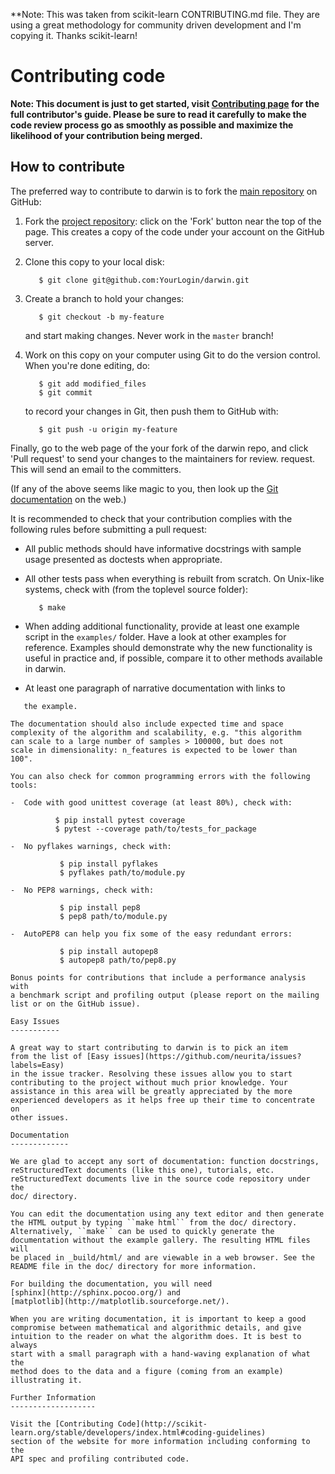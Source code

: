 
**Note: This was taken from scikit-learn CONTRIBUTING.md file. They are using
a great methodology for community driven development and I'm copying it.
Thanks scikit-learn!

Contributing code
=================

**Note: This document is just to get started, visit [**Contributing
page**](http://scikit-learn.org/stable/developers/index.html#coding-guidelines)
for the full contributor's guide. Please be sure to read it carefully to make
the code review process go as smoothly as possible and maximize the
likelihood of your contribution being merged.**

How to contribute
-----------------

The preferred way to contribute to darwin is to fork the 
[main repository](http://github.com/neurita/darwin/) on
GitHub:

1. Fork the [project repository](http://github.com/neurita/darwin):
   click on the 'Fork' button near the top of the page. This creates
   a copy of the code under your account on the GitHub server.

2. Clone this copy to your local disk:

          $ git clone git@github.com:YourLogin/darwin.git

3. Create a branch to hold your changes:

          $ git checkout -b my-feature

   and start making changes. Never work in the ``master`` branch!

4. Work on this copy on your computer using Git to do the version
   control. When you're done editing, do:

          $ git add modified_files
          $ git commit

   to record your changes in Git, then push them to GitHub with:

          $ git push -u origin my-feature

Finally, go to the web page of the your fork of the darwin repo,
and click 'Pull request' to send your changes to the maintainers for
review. request. This will send an email to the committers.

(If any of the above seems like magic to you, then look up the 
[Git documentation](http://git-scm.com/documentation) on the web.)

It is recommended to check that your contribution complies with the
following rules before submitting a pull request:

-  All public methods should have informative docstrings with sample
   usage presented as doctests when appropriate.

-  All other tests pass when everything is rebuilt from scratch. On
   Unix-like systems, check with (from the toplevel source folder):

          $ make

-  When adding additional functionality, provide at least one
   example script in the ``examples/`` folder. Have a look at other
   examples for reference. Examples should demonstrate why the new
   functionality is useful in practice and, if possible, compare it
   to other methods available in darwin.

-  At least one paragraph of narrative documentation with links to
````   references in the literature (with PDF links when possible) and
   the example.

The documentation should also include expected time and space
complexity of the algorithm and scalability, e.g. "this algorithm
can scale to a large number of samples > 100000, but does not
scale in dimensionality: n_features is expected to be lower than
100".

You can also check for common programming errors with the following
tools:

-  Code with good unittest coverage (at least 80%), check with:

          $ pip install pytest coverage
          $ pytest --coverage path/to/tests_for_package

-  No pyflakes warnings, check with:

           $ pip install pyflakes
           $ pyflakes path/to/module.py

-  No PEP8 warnings, check with:

           $ pip install pep8
           $ pep8 path/to/module.py

-  AutoPEP8 can help you fix some of the easy redundant errors:

           $ pip install autopep8
           $ autopep8 path/to/pep8.py

Bonus points for contributions that include a performance analysis with
a benchmark script and profiling output (please report on the mailing
list or on the GitHub issue).

Easy Issues
-----------

A great way to start contributing to darwin is to pick an item
from the list of [Easy issues](https://github.com/neurita/issues?labels=Easy)
in the issue tracker. Resolving these issues allow you to start
contributing to the project without much prior knowledge. Your
assistance in this area will be greatly appreciated by the more
experienced developers as it helps free up their time to concentrate on
other issues.

Documentation
-------------

We are glad to accept any sort of documentation: function docstrings,
reStructuredText documents (like this one), tutorials, etc.
reStructuredText documents live in the source code repository under the
doc/ directory.

You can edit the documentation using any text editor and then generate
the HTML output by typing ``make html`` from the doc/ directory.
Alternatively, ``make`` can be used to quickly generate the
documentation without the example gallery. The resulting HTML files will
be placed in _build/html/ and are viewable in a web browser. See the
README file in the doc/ directory for more information.

For building the documentation, you will need
[sphinx](http://sphinx.pocoo.org/) and
[matplotlib](http://matplotlib.sourceforge.net/).

When you are writing documentation, it is important to keep a good
compromise between mathematical and algorithmic details, and give
intuition to the reader on what the algorithm does. It is best to always
start with a small paragraph with a hand-waving explanation of what the
method does to the data and a figure (coming from an example)
illustrating it.

Further Information
-------------------

Visit the [Contributing Code](http://scikit-learn.org/stable/developers/index.html#coding-guidelines)
section of the website for more information including conforming to the 
API spec and profiling contributed code.
